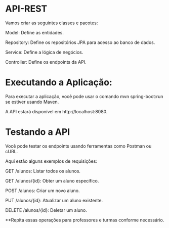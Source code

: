 # API-REST

Vamos criar as seguintes classes e pacotes:

Model: Define as entidades.

Repository: Define os repositórios JPA para acesso ao banco de dados.

Service: Define a lógica de negócios.

Controller: Define os endpoints da API.

# Executando a Aplicação:

Para executar a aplicação, você pode usar o comando mvn spring-boot:run se estiver usando Maven. 

A API estará disponível em http://localhost:8080.

# Testando a API

Você pode testar os endpoints usando ferramentas como Postman ou cURL.

Aqui estão alguns exemplos de requisições:

GET /alunos: Listar todos os alunos.

GET /alunos/{id}: Obter um aluno específico.

POST /alunos: Criar um novo aluno.

PUT /alunos/{id}: Atualizar um aluno existente.

DELETE /alunos/{id}: Deletar um aluno.

**Repita essas operações para professores e turmas conforme necessário.
